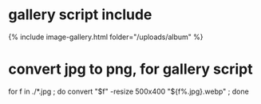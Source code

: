 # gallery script include
{% include image-gallery.html folder="/uploads/album" %}

# convert jpg to png, for gallery script
for f in ./*.jpg ; do convert "$f" -resize 500x400 "${f%.jpg}.webp" ; done

